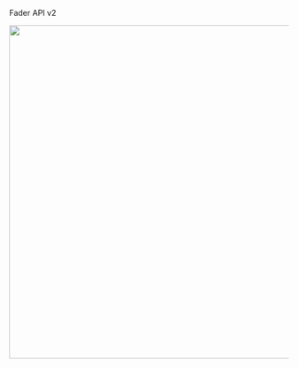 Fader API v2

<img src="https://github.com/user-attachments/assets/a3fd2e66-7584-4806-a680-0e10d66bff51" width="600" />
